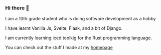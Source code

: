 ### Hi there 👋

I am a 10th grade student who is doing software development as a hobby

I have learnt Vanilla Js, Svelte, Flask, and a bit of Django.

I am currently learning iced toolkig for the Rust programming language.

You can check out the stuff I made at my [homepage](https://DitherWither.github.io)

<!--
**DitherWither/DitherWither** is a ✨ _special_ ✨ repository because its `README.md` (this file) appears on your GitHub profile.

Here are some ideas to get you started:

- 🔭 I’m currently working on ...
- 🌱 I’m currently learning ...
- 👯 I’m looking to collaborate on ...
- 🤔 I’m looking for help with ...
- 💬 Ask me about ...
- 📫 How to reach me: ...
- 😄 Pronouns: ...
- ⚡ Fun fact: ...
-->
